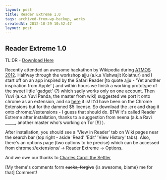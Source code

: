 ```yaml
---
layout: post
title: Reader Extreme 1.0
tags: archived-from-wp-backup, works
createdAt: 2012-10-29 10:52:47
layout: post
---
```


Reader Extreme 1.0
------------------
TL:DR - <a title="Reader Extreme 1.0" href="http://arawind.com/wikiread/wikiread.crx" target="_blank">Download Here</a>

Recently attended an awesome hackathon by Wikipedia during <a href="http://bits-atmos.org" target="_blank">ATMOS 2012</a>. Halfway through the workshop ajju (a.k.a Vishwajit Kolathur) and I start off on an app inspired by the Safari Reader [to quote ajju - 'Yet another inspiration from Apple' ] and within hours we finish a working prototype of the sweet little 'gadget' (?) which sadly works only on one account. Then Yuvi (a.k.a Yuvi Panda, the master from wiki) suggested we port it onto chrome as an extension, and so <a title="Reader Extreme 1.0" href="http://arawind.com/wikiread/wikiread.crx" target="_blank">here</a> it is! It'd have been on the Chrome Extensions but for the damned $5 license. So download the .crx and drag it onto chrome://extensions - I guess that should do. BTW it's called Reader Extreme after installation, thanks to a suggestion from neena (a.k.a Ravi _____, another master who's working on Tor [!!] ).

After installation, you should see a 'View in Reader' tab on Wiki pages near the search bar (top right - aside 'Read' 'Edit' 'View History' tabs). Also, there's an options page (two options to be precise) which can be accessed from chrome://extensions/ -&gt; Reader Extreme -&gt; Options.

And we owe our thanks to <a title="All our experiments were done on this page!" href="http://en.wikipedia.org/wiki/Charles_Carroll_the_Settler" target="_blank">Charles Caroll the Settler</a>

[My theme's comments form <del>sucks, forgive</del> {is awesome, blame} me for that] Comment!